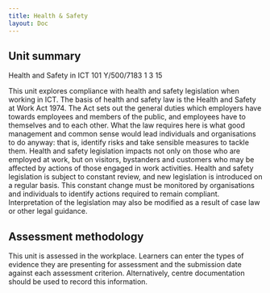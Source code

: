 ```yaml
---
title: Health & Safety
layout: Doc
---
```


## Unit summary

Health and Safety in ICT
101 Y/500/7183 1
3
15

This unit explores compliance with health and safety legislation when working in ICT.
The basis of health and safety law is the Health and Safety at Work Act 1974. The Act sets out the general duties which employers have towards employees and members of the public, and employees have to themselves and to each other.
What the law requires here is what good management and common sense would lead individuals and organisations to do anyway: that is, identify risks and take sensible measures to tackle them.
Health and safety legislation impacts not only on those who are employed at work, but on visitors, bystanders and customers who may be affected by actions of those engaged in work activities.
Health and safety legislation is subject to constant review, and new legislation is introduced on a regular basis. This constant change must be monitored by organisations and individuals to identify actions required to remain compliant. Interpretation of the legislation may also be modified as a result of case law or other legal guidance.

## Assessment methodology

This unit is assessed in the workplace. Learners can enter the types of evidence they are presenting for assessment and the submission date against each assessment criterion. Alternatively, centre documentation should be used to record this information.
